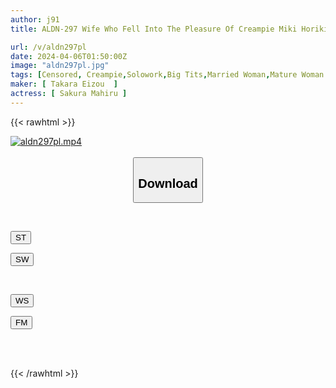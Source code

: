 ```yaml
---
author: j91
title: ALDN-297 Wife Who Fell Into The Pleasure Of Creampie Miki Horikita

url: /v/aldn297pl
date: 2024-04-06T01:50:00Z
image: "aldn297pl.jpg"
tags: [Censored, Creampie,Solowork,Big Tits,Married Woman,Mature Woman	]
maker: [ Takara Eizou  ]
actress: [ Sakura Mahiru ]
---
```



{{< rawhtml >}}

<div class="video" data-videoid="yl4OBRAXmGI1ZGP">
    <a href="javascript:;">
        <img src="/v/aldn297pl/aldn297pl.jpg" width="WIDTH" height="HEIGHT" alt="aldn297pl.mp4" loading="lazy">
    </a>
</div>

<script type="text/javascript" src="https://j91.asia/asset/on-demand-st.js"></script>

<br>
  <link rel="stylesheet" href="https://j91.asia/asset/bs5.css">
  
  <center>
  <button class="btn btn-primary" type="button" data-bs-toggle="collapse" data-bs-target=".multi-collapse" aria-expanded="false" aria-controls="multiCollapseExample1 multiCollapseExample2"><h2>Download</h2></button></center>
</p>
<div class="row">
  <div class="col">
    <div class="collapse multi-collapse" id="multiCollapseExample1">
      <div class="card card-body">
	      	      <br>
<div class="buttons">  
<p><a href="https://streamtape.to/v/yl4OBRAXmGI1ZGP" target="_blank"><button class="btn-hover color-3"><i class="fa fa-download"></i> ST</button></a></p>
<p><a href="https://asnwish.com/mq5rbaykqmgd" target="_blank"><button class="btn-hover color-2"><i class="fa fa-download"></i> SW</button></a></p></div>
    </div>
  </div>
</div>
  <div class="col">
    <div class="collapse multi-collapse" id="multiCollapseExample2">
      <div class="card card-body">
	      <br>
<div class="buttons">
<p><a href="https://wolfstream.tv/qrlkrwkr2f1v"><button class="btn-hover color-9"><i class="fa fa-download"></i> WS</button></a></p>
<p><a href="https://filemoon.sx/d/6ylu4trysu10"><button class="btn-hover color-8"><i class="fa fa-download"></i> FM</button></a></p></div>
<br><br>
      </div>
    </div>
  </div>
</div>

{{< /rawhtml >}}